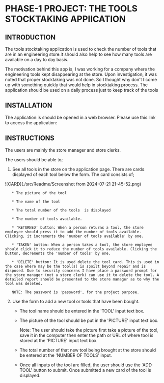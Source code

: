 # PHASE-1 PROJECT: THE TOOLS STOCKTAKING APPlICATION

## INTRODUCTION
  The tools stocktaking application is used to check the number of tools that are in an engineering store.It should also help to see how many tools are available on a day to day basis.

  The motivation behind this app is, I was working for a company where the engineering tools kept disappearing at the store. Upon investigation, it was noted that proper stocktaking was not done. So I thought why don't I come up with something quickly that would help in stocktaking process. The application should be used on a daily process just to keep track of the tools


## INSTALLATION
  The application is should be opened in a web browser. Please use this link to access the application:





## INSTRUCTIONS
   The users are mainly the store manager and store clerks.

   The users should be able to;

   1. See all tools in the store on the application page. There are cards displayed of each tool below the form. The card consists of;

   ![CARD](./src/Readme/Screenshot from 2024-07-21 21-45-52.png)


       * The picture of the tool

       * The name of the tool

       * The total number of the tools  is displayed

       * The number of tools available.

       * 'RETURNED' button: When a person returns a tool, the store employee should press it to add the number of tools available. Clicking, it increments the 'number of tools available' by one.

       * 'TAKEN' button: When a person takes a tool, the store employee should click it to reduce the number of tools available. Clicking the button, decrements the 'number of tools' by one.

       * 'DELETE' button: It is used delete the tool card. This is used in the case where may be the tool(s) is spoilt beyond repair and is disposed. Due to security concerns I have place a password prompt for the store manager (not a store clerk) can use it to delete the tool. A detailed report should be presented to the store manager as to why the tool was deleted.

       NOTE: The password is 'password', for the project purpose.



   2. Use the form to add a new tool or tools that have been bought.
       
       * The tool name should be entered in the 'TOOL' input text box. 

       * The picture of the tool should be put in the 'PICTURE' input text box.    
       
          Note: The user should take the picture first take a picture of the tool, save it in the computer then enter the path or URL of where tool is stored at the 'PICTURE' input text box.

       * The total number of that new tool being brought at the store should be entered at the 'NUMBER OF TOOLS' input.

       * Once all inputs of the tool are filled, the user should use the 'ADD TOOL' button to submit. Once submitted a new card of the tool is displayed.

   





   

